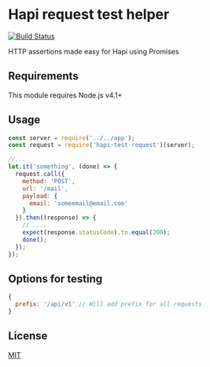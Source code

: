 # Hapi request test helper

[![Build Status](https://travis-ci.org/konstantinzolotarev/hapi-test-request.svg?branch=master)](https://travis-ci.org/konstantinzolotarev/hapi-test-request)

HTTP assertions made easy for Hapi using Promises

## Requirements

This module requires Node.js v4.1+


## Usage

```javascript
const server = require('../../app');
const request = require('hapi-test-request')(server);

//...
let.it('something', (done) => {
  request.call({
  	method: 'POST',
  	url: '/mail',
  	payload: {
  	  email: 'someemail@email.com'
  	}
  }).then((response) => {
    // ....
    expect(response.statusCode).to.equal(200);
    done();
  });
});
```

## Options for testing

```javascript
{
  prefix: '/api/v1' // Will add prefix for all requests
}
```

## License
[MIT](https://github.com/konstantinzolotarev/hapi-test-request/blob/master/LICENSE)
